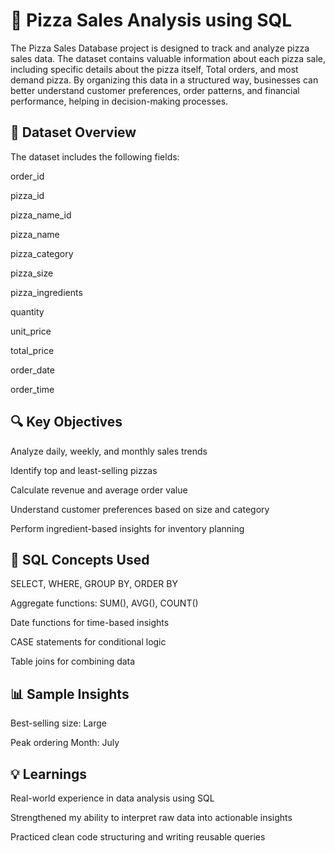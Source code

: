 # 🍕 Pizza Sales Analysis using SQL
The Pizza Sales Database project is designed to track and analyze pizza sales data. The dataset contains valuable information about each pizza sale, including specific details about the pizza itself, Total orders, and most demand pizza. 
By organizing this data in a structured way, businesses can better understand customer preferences, order patterns, and financial performance, helping in decision-making processes.

## 📁 Dataset Overview
The dataset includes the following fields:

order_id

pizza_id

pizza_name_id

pizza_name

pizza_category

pizza_size

pizza_ingredients

quantity

unit_price

total_price

order_date

order_time

## 🔍 Key Objectives
Analyze daily, weekly, and monthly sales trends

Identify top and least-selling pizzas

Calculate revenue and average order value

Understand customer preferences based on size and category

Perform ingredient-based insights for inventory planning

## 🧠 SQL Concepts Used
SELECT, WHERE, GROUP BY, ORDER BY

Aggregate functions: SUM(), AVG(), COUNT()

Date functions for time-based insights

CASE statements for conditional logic

Table joins for combining data

## 📊 Sample Insights

Best-selling size: Large

Peak ordering Month: July 

## 💡 Learnings
Real-world experience in data analysis using SQL

Strengthened my ability to interpret raw data into actionable insights

Practiced clean code structuring and writing reusable queries
